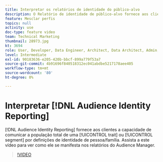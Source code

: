 ```yaml
---
title: Interpretar os relatórios de identidade do público-alvo
description: O Relatório de identidade de público-alvo fornece aos clientes a capacidade de relatar a população total de uma característica ou segmento por definição de identidade de pessoa/família. Assista a este vídeo para ver como ele se manifesta nos relatórios do Audience Manager.
feature: Mesclar perfis
topics: null
activity: use
doc-type: feature video
team: Technical Marketing
thumbnail: 28973.jpg
kt: 3694
role: User, Developer, Data Engineer, Architect, Data Architect, Admin, Leader
level: Intermediate
exl-id: 90183636-e205-420b-bbcf-899a779f53a7
source-git-commit: 4b91696f840518312ec041abdbe5217178aee405
workflow-type: tm+mt
source-wordcount: '80'
ht-degree: 0%

---
```


# Interpretar [!DNL Audience Identity Reporting]

[!DNL Audience Identity Reporting] fornece aos clientes a capacidade de comunicar a população total de uma  [!UICONTROL trait] ou  [!UICONTROL segment] por definições de identidade de pessoa/família. Assista a este vídeo para ver como ele se manifesta nos relatórios do Audience Manager.

>[!VIDEO](https://video.tv.adobe.com/v/28973/?quality=12)
